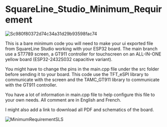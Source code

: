 # SquareLine_Studio_Minimum_Requirement

![Sc980f80372d74c34a31d29b93598fac74](https://github.com/PetitOursManu/SquareLine_Studio_Minimum_Requirement/assets/7190987/99f4d31e-3106-4482-96fb-140a57b1873d)

This is a bare minimum code you will need to make your ui exported file from SquareLine Studio working with your ESP32 board. The main branch use a ST7789 screen, a GT911 controller for touchscreen on an ALL-IN-ONE yellow board (ESP32-2432S032 capacitive variant).

You might have to change the pins in the main.cpp file under the src folder before sending it to your board.
This code use the TFT_eSPI library to communicate with the screen and the TAMC_GT911 library to communicate with the GT911 controller.

You have a lot of information in main.cpp file to help configure this file to your own needs.
All comment are in English and French.

I might also add a link to download all PDF and schematics of the board.

![MinimumRequirementSLS](https://github.com/PetitOursManu/SquareLine_Studio_Minimum_Requirement/assets/7190987/97e87f13-449d-4e44-b82a-2347824e9be5)
